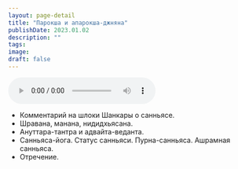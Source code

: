 ```yaml
---
layout: page-detail
title: "Парокша и апарокша-джняна"
publishDate: 2023.01.02
description: ""
tags:
image:
draft: false
---
```


<audio title="2023.01.02 - Парокша и апарокша-джняна.mp3" src="https://filer-api.advayta.org/v1.0/public/files/73434" controls=""></audio>

* Комментарий на шлоки Шанкары о санньясе.
* Шравана, манана, нидидхьясана.
* Ануттара-тантра и адвайта-веданта.
* Санньяса-йога. Статус санньяси. Пурна-санньяса. Ашрамная санньяса.
* Отречение.

  
